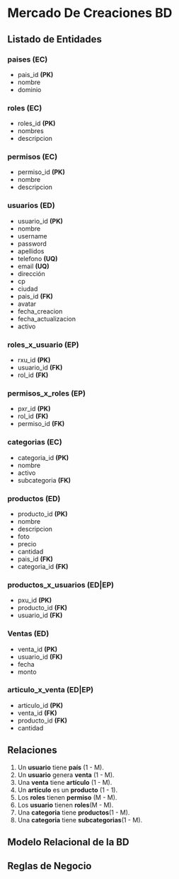 # Mercado De Creaciones BD

## Listado de Entidades

### paises (EC)

- pais_id **(PK)**
- nombre
- dominio

### roles (EC)

- roles_id **(PK)**
- nombres
- descripcion

### permisos **(EC)**

- permiso_id **(PK)**
- nombre
- descripcion

### usuarios (ED)

- usuario_id **(PK)**
- nombre
- username
- password
- apellidos
- telefono **(UQ)**
- email **(UQ)**
- dirección
- cp
- ciudad
- pais_id **(FK)**
- avatar
- fecha_creacion
- fecha_actualizacion
- activo

### roles\_x\_usuario **(EP)**

- rxu_id **(PK)**
- usuario_id **(FK)**
- rol_id **(FK)**

### permisos\_x\_roles **(EP)**

- pxr_id **(PK)**
- rol_id **(FK)**
- permiso_id **(FK)**

### categorias (EC)

- categoria_id **(PK)**
- nombre
- activo
- subcategoria **(FK)**

### productos (ED)

- producto_id **(PK)**
- nombre
- descripcion
- foto
- precio
- cantidad
- pais_id **(FK)**
- categoria_id **(FK)**

### productos\_x\_usuarios (ED|EP)

- pxu_id **(PK)**
- producto_id **(FK)**
- usuario_id **(FK)**

### Ventas (ED)
- venta_id **(PK)**
- usuario_id **(FK)**
- fecha
- monto

### articulo_x_venta (ED|EP)

- articulo_id **(PK)**
- venta_id **(FK)**
- producto_id **(FK)**
- cantidad 

## Relaciones
1. Un **usuario** tiene **país** (1 - M).
2. Un **usuario** genera **venta** (1 - M).
3. Una **venta** tiene **artículo** (1 - M).
4. Un **artículo** es un **producto** (1 - 1).
5. Los **roles** tienen **permiso** (M - M).
6. Los **usuario** tienen **roles**(M - M).
7. Una **categoria** tiene **productos**(1 - M).
8. Una **categoria** tiene **subcategorias**(1 - M).

## Modelo Relacional de la BD

## Reglas de Negocio
